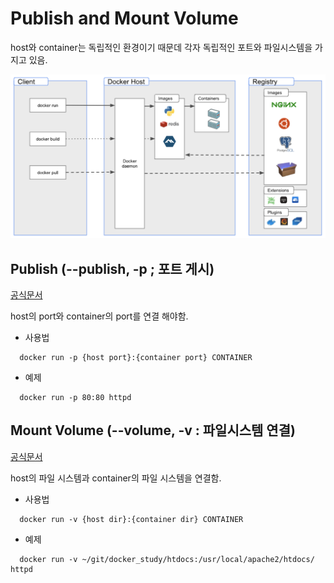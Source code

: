 # Publish and Mount Volume

host와 container는 독립적인 환경이기 때문데 각자 독립적인 포트와 파일시스템을 가지고 있음.

![Port Forwarding, Volume Mount](../images/02/01.png)

## Publish (--publish, -p ; 포트 게시)

[공식문서](https://docs.docker.com/engine/reference/commandline/run/#publish)

host의 port와 container의 port를 연결 해야함.

- 사용법

```shell
  docker run -p {host port}:{container port} CONTAINER
```

- 예제

```shell
  docker run -p 80:80 httpd
```

## Mount Volume (--volume, -v : 파일시스템 연결)

[공식문서](https://docs.docker.com/engine/reference/commandline/run/#volume)

host의 파일 시스템과 container의 파일 시스템을 연결함.

- 사용법

```shell
  docker run -v {host dir}:{container dir} CONTAINER
```

- 예제

```shell
  docker run -v ~/git/docker_study/htdocs:/usr/local/apache2/htdocs/ httpd
```
